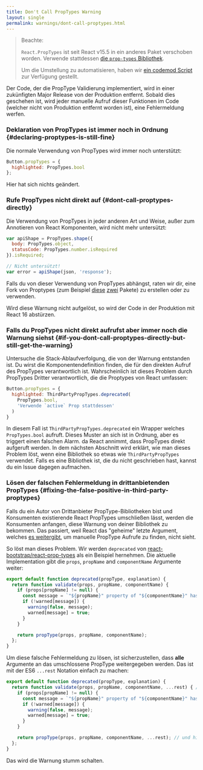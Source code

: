 ```yaml
---
title: Don't Call PropTypes Warning
layout: single
permalink: warnings/dont-call-proptypes.html
---
```


> Beachte:
>
> `React.PropTypes` ist seit React v15.5 in ein anderes Paket verschoben worden. Verwende stattdessen [die `prop-types` Bibliothek](https://www.npmjs.com/package/prop-types).
>
>Um die Umstellung zu automatisieren, haben wir [ein codemod Script](/blog/2017/04/07/react-v15.5.0.html#migrating-from-react.proptypes) zur Verfügung gestellt.

Der Code, der die PropType Validierung implementiert, wird in einer zukünfigten Major Release von der Produktion entfernt. Sobald dies geschehen ist, wird jeder manuelle Aufruf dieser Funktionen im Code (welcher nicht von Produktion entfernt worden ist), eine Fehlermeldung werfen.

### Deklaration von PropTypes ist immer noch in Ordnung {#declaring-proptypes-is-still-fine}

Die normale Verwendung von PropTypes wird immer noch unterstützt:

```javascript
Button.propTypes = {
  highlighted: PropTypes.bool
};
```

Hier hat sich nichts geändert.

### Rufe PropTypes nicht direkt auf {#dont-call-proptypes-directly}

Die Verwendung von PropTypes in jeder anderen Art und Weise, außer zum Annotieren von React Komponenten, wird nicht mehr untersützt:

```javascript
var apiShape = PropTypes.shape({
  body: PropTypes.object,
  statusCode: PropTypes.number.isRequired
}).isRequired;

// Nicht untersützt!
var error = apiShape(json, 'response');
```

Falls du von dieser Verwendung von PropTypes abhängst, raten wir dir, eine Fork von Proptypes (zum Beispiel [diese](https://github.com/aackerman/PropTypes) [zwei](https://github.com/developit/proptypes) Pakete) zu erstellen oder zu verwenden.

Wird diese Warnung nicht aufgelöst, so wird der Code in der Produktion mit React 16 abstürzen.

### Falls du PropTypes nicht direkt aufrufst aber immer noch die Warnung siehst {#if-you-dont-call-proptypes-directly-but-still-get-the-warning}

Untersuche die Stack-Ablaufverfolgung, die von der Warnung entstanden ist. Du wirst die Komponentendefinition finden, die für den direkten Aufruf des PropTypes verantwortlich ist. Wahrscheinlich ist dieses Problem durch PropTypes Dritter verantwortlich, die die Proptypes von React umfassen: 


```js
Button.propTypes = {
  highlighted: ThirdPartyPropTypes.deprecated(
    PropTypes.bool,
    'Verwende `active` Prop stattdessen'
  )
}
```

In diesem Fall ist `ThirdPartyPropTypes.deprecated` ein Wrapper welches `PropTypes.bool` aufruft. Dieses Muster an sich ist in Ordnung, aber es triggert einen falschen Alarm. da React annimmt, dass PropTypes direkt aufgeruft werden. In dem nächsten Abschnitt wird erklärt, wie man dieses Problem löst, wenn eine Bibliothek so etwas wie `ThirdPartyPropTypes` verwendet. Falls es eine Bibliothek ist, die du nicht geschrieben hast, kannst du ein Issue dagegen aufmachen.

### Lösen der falschen Fehlermeldung in drittanbietenden PropTypes {#fixing-the-false-positive-in-third-party-proptypes}

Falls du ein Autor von Drittanbieter PropType-Bibliotheken bist und Konsumenten existierende React PropTypes umschließen lässt, werden die Konsumenten anfangen, diese Warnung von deiner Bibliothek zu bekommen. Das passiert, weil React das "geheime" letzte Argument, welches [es weitergibt](https://github.com/facebook/react/pull/7132), um manuelle PropType Aufrufe zu finden, nicht sieht.

So löst man dieses Problem. Wir werden `deprecated` von [react-bootstrap/react-prop-types](https://github.com/react-bootstrap/react-prop-types/blob/0d1cd3a49a93e513325e3258b28a82ce7d38e690/src/deprecated.js) als ein Beispiel hernehmen. Die aktuelle Implementation gibt die `props`, `propName` and `componentName` Argumente weiter:

```javascript
export default function deprecated(propType, explanation) {
  return function validate(props, propName, componentName) {
    if (props[propName] != null) {
      const message = `"${propName}" property of "${componentName}" has been deprecated.\n${explanation}`;
      if (!warned[message]) {
        warning(false, message);
        warned[message] = true;
      }
    }

    return propType(props, propName, componentName);
  };
}
```
 
Um diese falsche Fehlermeldung zu lösen, ist sicherzustellen, dass **alle** Argumente an das umschlossene PropType weitergegeben werden. Das ist mit der ES6 `...rest` Notation einfach zu machen: 
 
```javascript
export default function deprecated(propType, explanation) {
  return function validate(props, propName, componentName, ...rest) { // Beachte ...rest hier
    if (props[propName] != null) {
      const message = `"${propName}" property of "${componentName}" has been deprecated.\n${explanation}`;
      if (!warned[message]) {
        warning(false, message);
        warned[message] = true;
      }
    }

    return propType(props, propName, componentName, ...rest); // und hier
  };
}
```

Das wird die Warnung stumm schalten.
